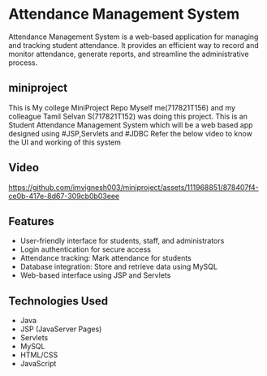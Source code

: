 # Attendance Management System

Attendance Management System is a web-based application for managing and tracking student attendance. It provides an efficient way to record and monitor attendance, generate reports, and streamline the administrative process.

## miniproject
This is My college MiniProject Repo
Myself me(717821T156) and my colleague Tamil Selvan S(717821T152) was doing this project.
This is an Student Attendance Management System which will be a web based app designed using #JSP,Servlets and #JDBC
Refer the below video to know the UI and working of this system

## Video
https://github.com/imvignesh003/miniproject/assets/111968851/878407f4-ce0b-417e-8d67-309cb0b03eee



## Features

- User-friendly interface for students, staff, and administrators
- Login authentication for secure access
- Attendance tracking: Mark attendance for students
- Database integration: Store and retrieve data using MySQL
- Web-based interface using JSP and Servlets

## Technologies Used

- Java
- JSP (JavaServer Pages)
- Servlets
- MySQL
- HTML/CSS
- JavaScript


